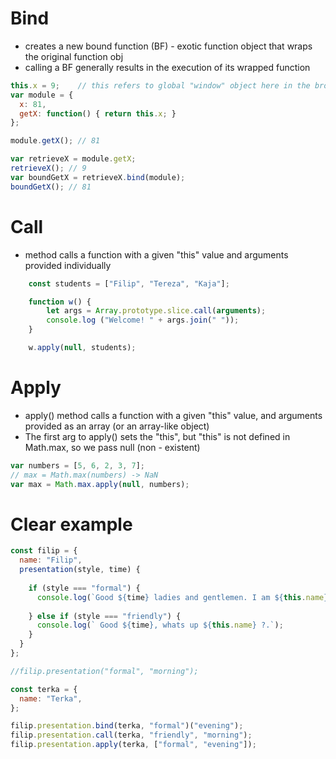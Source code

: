 
# Bind
* creates a new bound function (BF) - exotic function object that wraps the original function obj
*  calling a BF generally results in the execution of its wrapped function

```javascript
this.x = 9;    // this refers to global "window" object here in the browser
var module = {
  x: 81,
  getX: function() { return this.x; }
};

module.getX(); // 81

var retrieveX = module.getX;
retrieveX(); // 9
var boundGetX = retrieveX.bind(module);
boundGetX(); // 81
```
# Call
* method calls a function with a given "this" value and arguments provided individually

```javascript
    const students = ["Filip", "Tereza", "Kaja"];

    function w() {
        let args = Array.prototype.slice.call(arguments);
        console.log ("Welcome! " + args.join(" "));
    }

    w.apply(null, students);
```


# Apply
* apply() method calls a function with a given "this" value, and arguments provided as an array (or an array-like object)
* The first arg to apply() sets the "this", but "this" is not defined in Math.max, so we pass null (non - existent)

```javascript
var numbers = [5, 6, 2, 3, 7];
// max = Math.max(numbers) -> NaN
var max = Math.max.apply(null, numbers); 
```






# Clear example

```javascript
const filip = {
  name: "Filip",
  presentation(style, time) {
    
    if (style === "formal") {
      console.log(`Good ${time} ladies and gentlemen. I am ${this.name}.`);
      
    } else if (style === "friendly") {
      console.log(` Good ${time}, whats up ${this.name} ?.`);
    }
  }
};

//filip.presentation("formal", "morning");

const terka = {
  name: "Terka",
};

filip.presentation.bind(terka, "formal")("evening");
filip.presentation.call(terka, "friendly", "morning");
filip.presentation.apply(terka, ["formal", "evening"]);


```
